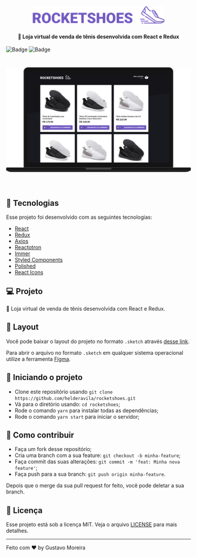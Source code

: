 <h1 align="center">
    <img alt="Rocketshoes" title="#rockeshoes" src="https://github.com/MGustav0/RocketShoes/blob/master/extras/images/logo.png" width="360px" />
</h1>

<h4 align="center">
  🚀 Loja virtual de venda de tênis desenvolvida com React e Redux
</h4>

![Badge](https://img.shields.io/badge/node-%3E%3D%2012.18.2-brightgreen) ![Badge](https://img.shields.io/badge/ReactJS-blueviolet)

<h1 align="center">
    <img alt="Rocketshoes" title="#delicinha" src="https://github.com/MGustav0/RocketShoes/blob/master/extras/images/front1.png" />
</h1>

<br>

## :rocket: Tecnologias

Esse projeto foi desenvolvido com as seguintes tecnologias:

- [React](https://reactjs.org)
- [Redux](https://github.com/reduxjs/redux)
- [Axios](https://github.com/axios/axios)
- [Reactotron](https://github.com/infinitered/reactotron)
- [Immer](https://github.com/immerjs/immer)
- [Styled Components](https://github.com/styled-components/styled-components)
- [Polished](https://github.com/styled-components/polished)
- [React Icons](https://github.com/react-icons/react-icons)

## 💻 Projeto

:shoe: Loja virtual de venda de tênis desenvolvida com React e Redux.

## 🔖 Layout

Você pode baixar o layout do projeto no formato `.sketch` através [desse link](nope).

Para abrir o arquivo no formato `.sketch` em qualquer sistema operacional utilize a ferramenta [Figma](https://figma.com).

## 🔧 Iniciando o projeto
- Clone este repositório usando `git clone https://github.com/helderavila/rocketshoes.git`
- Vá para o diretório usando: `cd rocketshoes`;
- Rode o comando `yarn` para instalar todas as dependências;
- Rode o comando `yarn start` para iniciar o servidor;

## 🤔 Como contribuir

- Faça um fork desse repositório;
- Cria uma branch com a sua feature: `git checkout -b minha-feature`;
- Faça commit das suas alterações: `git commit -m 'feat: Minha nova feature'`;
- Faça push para a sua branch: `git push origin minha-feature`.

Depois que o merge da sua pull request for feito, você pode deletar a sua branch.

## :memo: Licença

Esse projeto está sob a licença MIT. Veja o arquivo [LICENSE](LICENSE.md) para mais detalhes.

---

Feito com ♥ by Gustavo Moreira
